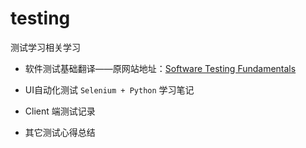 # testing

测试学习相关学习

* 软件测试基础翻译——原网站地址：[Software Testing Fundamentals ](http://softwaretestingfundamentals.com/)

* UI自动化测试 `Selenium + Python` 学习笔记

* Client 端测试记录

* 其它测试心得总结
